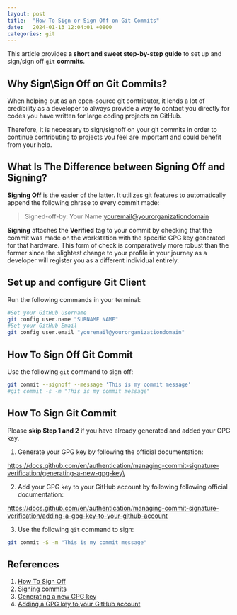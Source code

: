 ```yaml
---
layout: post
title:  "How To Sign or Sign Off on Git Commits"
date:   2024-01-13 12:04:01 +0800
categories: git
---
```



This article provides **a short and sweet step-by-step guide** to set up and sign/sign off `git` **commits**. 

## **Why Sign\Sign Off on Git Commits?**
When helping out as an open-source git contributor, it lends a lot of credibility as a developer to always provide a way to contact you directly for codes you have written for large coding projects on GitHub.

Therefore, it is necessary to sign/signoff on your git commits in order to continue contributing to projects you feel are important and could benefit from your help.

## **What Is The Difference between Signing Off and Signing?**
**Signing Off** is the easier of the latter. It utilizes git features to automatically append the following phrase to every commit made:

> Signed-off-by: Your Name <youremail@yourorganizationdomain>

**Signing** attaches the **Verified** tag to your commit by checking that the commit was made on the workstation with the specific GPG key generated for that hardware. This form of check is comparatively more robust than the former since the slightest change to your profile in your journey as a developer will register you as a different individual entirely.

## **Set up and configure Git Client**

Run the following commands in your terminal:

```bash
#Set your GitHub Username
git config user.name "SURNAME NAME"
#Set your GitHub Email
git config user.email "youremail@yourorganizationdomain"
```

## **How To Sign Off Git Commit**

Use the following `git` command to sign off:

```bash
git commit --signoff --message 'This is my commit message'
#git commit -s -m "This is my commit message"
```

## **How To Sign Git Commit**

Please **skip Step 1 and 2** if you have already generated and added your GPG key.

1. Generate your GPG key by following the official documentation:

https://docs.github.com/en/authentication/managing-commit-signature-verification/generating-a-new-gpg-key\

2. Add your GPG key to your GitHub account by following following official documentation:

https://docs.github.com/en/authentication/managing-commit-signature-verification/adding-a-gpg-key-to-your-github-account 

3. Use the following `git` command to sign:

```bash
git commit -S -m "This is my commit message"
```

## **References**
1. [How To Sign Off](https://docs.pi-hole.net/guides/github/how-to-signoff/)
2. [Signing commits](https://docs.github.com/en/authentication/managing-commit-signature-verification/signing-commits)
3. [Generating a new GPG key](https://docs.github.com/en/authentication/managing-commit-signature-verification/generating-a-new-gpg-key)
4. [Adding a GPG key to your GitHub account](https://docs.github.com/en/authentication/managing-commit-signature-verification/adding-a-gpg-key-to-your-github-account) 